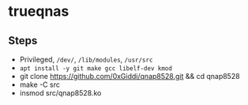 # trueqnas

## Steps

* Privileged, `/dev/`, `/lib/modules`, `/usr/src`
* `apt install -y git make gcc libelf-dev kmod`
* git clone https://github.com/0xGiddi/qnap8528.git && cd qnap8528
* make -C src
* insmod src/qnap8528.ko

